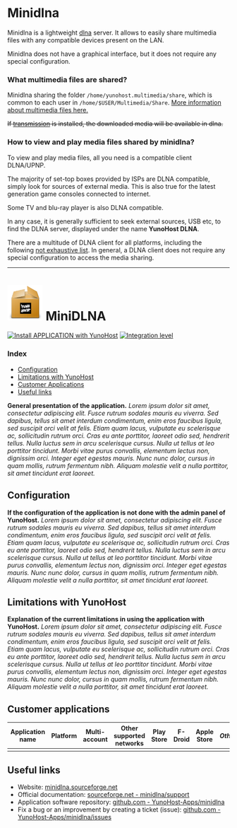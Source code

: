 # Minidlna

Minidlna is a lightweight [dlna](https://fr.wikipedia.org/wiki/Digital_Living_Network_Alliance) server.
It allows to easily share multimedia files with any compatible devices present on the LAN.

Minidlna does not have a graphical interface, but it does not require any special configuration.

### What multimedia files are shared?
Minidlna sharing the folder `/home/yunohost.multimedia/share`, which is common to each user in `/home/$USER/Multimedia/Share`.
[More information about multimedia files here.](Https://github.com/maniackcrudelis/yunohost.multimedia)

~~If [transmission](https://github.com/Kloadut/transmission_ynh) is installed, the downloaded media will be available in dlna.~~

### How to view and play media files shared by minidlna?
To view and play media files, all you need is a compatible client DLNA/UPNP.

The majority of set-top boxes provided by ISPs are DLNA compatible, simply look for sources of external media.
This is also true for the latest generation game consoles connected to internet.

Some TV and blu-ray player is also DLNA compatible.

In any case, it is generally sufficient to seek external sources, USB etc, to find the DLNA server, displayed under the name **YunoHost DLNA**.

There are a multitude of DLNA client for all platforms, including the following [not exhaustive list](https://en.wikipedia.org/wiki/List_of_UPnP_AV_media_servers_and_clients#UPnP_AV_clients).
In general, a DLNA client does not require any special configuration to access the media sharing.


------------------------------------

# <img src="/images/yunohost_package.png" height="80px" alt="Package"> MiniDLNA

[![Install APPLICATION with YunoHost](https://install-app.yunohost.org/install-with-yunohost.png)](https://install-app.yunohost.org/?app=APPLICATION) [![Integration level](https://dash.yunohost.org/integration/APPLICATION.svg)](https://dash.yunohost.org/appci/app/APPLICATION)

### Index

- [Configuration](#Configuration)
- [Limitations with YunoHost](#limitations-with-yunohost)
- [Customer Applications](#Customer-applications)
- [Useful links](#useful-links)

**General presentation of the application.** *Lorem ipsum dolor sit amet, consectetur adipiscing elit. Fusce rutrum sodales mauris eu viverra. Sed dapibus, tellus sit amet interdum condimentum, enim eros faucibus ligula, sed suscipit orci velit at felis. Etiam quam lacus, vulputate eu scelerisque ac, sollicitudin rutrum orci. Cras eu ante porttitor, laoreet odio sed, hendrerit tellus. Nulla luctus sem in arcu scelerisque cursus. Nulla ut tellus at leo porttitor tincidunt. Morbi vitae purus convallis, elementum lectus non, dignissim orci. Integer eget egestas mauris. Nunc nunc dolor, cursus in quam mollis, rutrum fermentum nibh. Aliquam molestie velit a nulla porttitor, sit amet tincidunt erat laoreet.*

## Configuration

**If the configuration of the application is not done with the admin panel of YunoHost.** *Lorem ipsum dolor sit amet, consectetur adipiscing elit. Fusce rutrum sodales mauris eu viverra. Sed dapibus, tellus sit amet interdum condimentum, enim eros faucibus ligula, sed suscipit orci velit at felis. Etiam quam lacus, vulputate eu scelerisque ac, sollicitudin rutrum orci. Cras eu ante porttitor, laoreet odio sed, hendrerit tellus. Nulla luctus sem in arcu scelerisque cursus. Nulla ut tellus at leo porttitor tincidunt. Morbi vitae purus convallis, elementum lectus non, dignissim orci. Integer eget egestas mauris. Nunc nunc dolor, cursus in quam mollis, rutrum fermentum nibh. Aliquam molestie velit a nulla porttitor, sit amet tincidunt erat laoreet.*

## Limitations with YunoHost

**Explanation of the current limitations in using the application with YunoHost.** *Lorem ipsum dolor sit amet, consectetur adipiscing elit. Fusce rutrum sodales mauris eu viverra. Sed dapibus, tellus sit amet interdum condimentum, enim eros faucibus ligula, sed suscipit orci velit at felis. Etiam quam lacus, vulputate eu scelerisque ac, sollicitudin rutrum orci. Cras eu ante porttitor, laoreet odio sed, hendrerit tellus. Nulla luctus sem in arcu scelerisque cursus. Nulla ut tellus at leo porttitor tincidunt. Morbi vitae purus convallis, elementum lectus non, dignissim orci. Integer eget egestas mauris. Nunc nunc dolor, cursus in quam mollis, rutrum fermentum nibh. Aliquam molestie velit a nulla porttitor, sit amet tincidunt erat laoreet.*

## Customer applications

| Application name | Platform | Multi-account | Other supported networks | Play Store | F-Droid | Apple Store | *Other* |
|------------------|----------|---------------|--------------------------|------------|---------|-------------|---------|
|                  |          |               |                          |            |         |             |         |

## Useful links

+ Website: [minidlna.sourceforge.net](http://minidlna.sourceforge.net/)
+ Official documentation: [sourceforge.net - minidlna/support](https://sourceforge.net/projects/minidlna/support)
+ Application software repository: [github.com - YunoHost-Apps/minidlna](https://github.com/YunoHost-Apps/minidlna_ynh)
+ Fix a bug or an improvement by creating a ticket (issue): [github.com - YunoHost-Apps/minidlna/issues](https://github.com/YunoHost-Apps/minidlna_ynh/issues)
